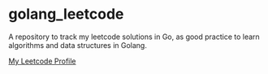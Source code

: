 # golang_leetcode
A repository to track my leetcode solutions in Go, as good practice to learn algorithms and data structures in Golang.

[My Leetcode Profile](https://leetcode.com/yonlugoh/)
